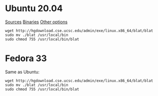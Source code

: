 # Ubuntu 20.04
[Sources](https://users.soe.ucsc.edu/~kent/src/)
[Binaries](http://hgdownload.cse.ucsc.edu/admin/exe/linux.x86_64/blat/)
[Other options](https://bioinformaticsonline.com/pages/view/37677/installing-blat-on-linux)
  ```
  wget http://hgdownload.cse.ucsc.edu/admin/exe/linux.x86_64/blat/blat
  sudo mv ./blat /usr/local/bin
  sudo chmod 755 /usr/local/bin/blat
  ```

# Fedora 33
Same as Ubuntu:
```
wget http://hgdownload.cse.ucsc.edu/admin/exe/linux.x86_64/blat/blat
sudo mv ./blat /usr/local/bin
sudo chmod 755 /usr/local/bin/blat
```
